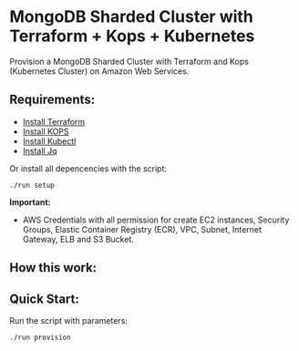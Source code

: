 # MongoDB Sharded Cluster with Terraform + Kops + Kubernetes

Provision a MongoDB Sharded Cluster with Terraform and Kops (Kubernetes Cluster) on Amazon Web Services.

## Requirements:

- [Install Terraform](https://www.terraform.io/intro/getting-started/install.html)
- [Install KOPS](https://github.com/kubernetes/kops#linux)
- [Install Kubectl](https://kubernetes.io/docs/tasks/tools/install-kubectl/#install-kubectl-binary-via-curl)
- [Install Jq](https://stedolan.github.io/jq/download/)

Or install all depencencies with the script:

```
./run setup
``` 

**Important:**

- AWS Credentials with all permission for create EC2 instances, Security Groups, Elastic Container Registry (ECR), VPC, Subnet, Internet Gateway, ELB and S3 Bucket.

## How this work:

## Quick Start:

Run the script with parameters:

```
./run provision
``` 